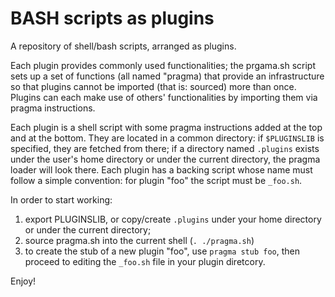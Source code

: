 # BASH scripts as plugins
A repository of shell/bash scripts, arranged as plugins.

Each plugin provides commonly used functionalities; the
prgama.sh script sets up a set of functions (all named "pragma) 
that provide an infrastructure so that plugins cannot be imported 
(that is: sourced) more than once. Plugins can each make use of 
others' functionalities by importing them via pragma instructions.

Each plugin is a shell script with some pragma instructions added 
at the top and at the bottom. They are located in a common directory:
if ```$PLUGINSLIB``` is specified, they are fetched from there; if a 
directory named ```.plugins``` exists under the user's home directory
or under the current directory, the pragma loader will look there.
Each plugin has a backing script whose name must follow a simple 
convention: for plugin "foo" the script must be ```_foo.sh```.

In order to start working:
1. export PLUGINSLIB, or copy/create ```.plugins``` under your home
directory or under the current directory;
2. source pragma.sh into the current shell (```. ./pragma.sh```)
3. to create the stub of a new plugin "foo", use ```pragma stub foo```,
then proceed to editing the ```_foo.sh``` file in your plugin diretcory.

Enjoy!
